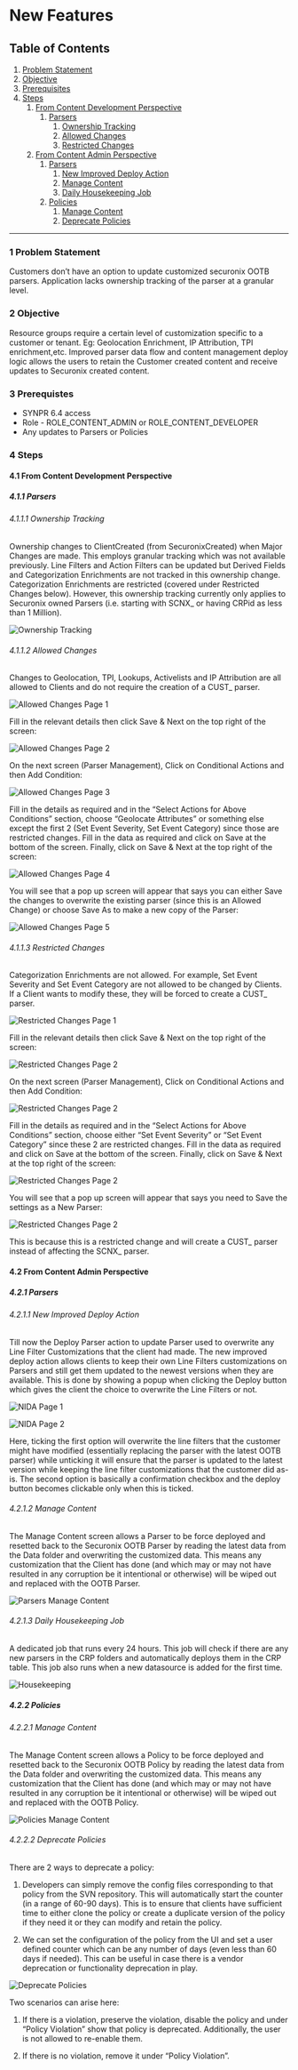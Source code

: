 # New Features

## Table of Contents
1. [Problem Statement](#1-problem-statement)
2. [Objective](#2-objective)
3. [Prerequisites](#3-prerequistes)
4. [Steps](#4-steps)
    1. [From Content Development Perspective](#41-from-content-development-perspective)
        1. [Parsers](#411-parsers)
            1. [Ownership Tracking](#4111-ownership-tracking)
            2. [Allowed Changes](#4112-allowed-changes)
            3. [Restricted Changes](#4113-restricted-changes)
    2. [From Content Admin Perspective](#42-from-content-admin-perspective)
        1. [Parsers](#421-parsers)
            1. [New Improved Deploy Action](#4211-new-improved-deploy-action)
            2. [Manage Content](#4212-manage-content)
            3. [Daily Housekeeping Job](#4213-daily-housekeeping-job)
        2. [Policies](#422-policies)
            1. [Manage Content](#4221-manage-content)
            2. [Deprecate Policies](#4222-deprecate-policies)

-----

### 1 Problem Statement
Customers don’t have an option to update customized securonix OOTB parsers. Application lacks ownership tracking of the parser at a granular level.

### 2 Objective
Resource groups require a certain level of customization specific to a customer or tenant. Eg: Geolocation Enrichment, IP Attribution, TPI enrichment,etc. Improved parser data flow and content management deploy logic allows the users to retain the Customer created content and receive updates to Securonix created content. 

### 3 Prerequistes
* SYNPR 6.4 access
* Role - ROLE_CONTENT_ADMIN or ROLE_CONTENT_DEVELOPER
* Any updates to Parsers or Policies

### 4 Steps

#### 4.1 From Content Development Perspective

##### 4.1.1 Parsers

###### 4.1.1.1 Ownership Tracking
Ownership changes to ClientCreated (from SecuronixCreated) when Major Changes are made. This employs granular tracking which was not available previously. Line Filters and Action Filters can be updated but Derived Fields and Categorization Enrichments are not tracked in this ownership change. Categorization Enrichments are restricted (covered under Restricted Changes below). However, this ownership tracking currently only applies to Securonix owned Parsers (i.e. starting with SCNX_ or having CRPid as less than 1 Million).


<!-- {{< figure src="../../image13.png" caption="Ownership Tracking" >}} -->
![Ownership Tracking](../../../../../image13.png "Ownership Tracking")

###### 4.1.1.2 Allowed Changes
Changes to Geolocation, TPI, Lookups, Activelists and IP Attribution are all allowed to Clients and do not require the creation of a CUST_ parser.

![Allowed Changes Page 1](../../../../../image3.png "Allowed Changes Page 1")

Fill in the relevant details then click Save & Next on the top right of the screen:

![Allowed Changes Page 2](../../../../../image2.png "Allowed Changes Page 2")

On the next screen (Parser Management), Click on Conditional Actions and then Add Condition:

![Allowed Changes Page 3](../../../../../image10.png "Allowed Changes Page 3")

Fill in the details as required and in the “Select Actions for Above Conditions” section, choose “Geolocate Attributes” or something else except the first 2 (Set Event Severity, Set Event Category) since those are restricted changes. Fill in the data as required and click on Save at the bottom of the screen. Finally, click on Save & Next at the top right of the screen:

![Allowed Changes Page 4](../../../../../image11.png "Allowed Changes Page 4")

You will see that a pop up screen will appear that says you can either Save the changes to overwrite the existing parser (since this is an Allowed Change) or choose Save As to make a new copy of the Parser:

![Allowed Changes Page 5](../../../../../image9.png#center "Allowed Changes Page 5")

###### 4.1.1.3 Restricted Changes
Categorization Enrichments are not allowed. For example, Set Event Severity and Set Event Category are not allowed to be changed by Clients. If a Client wants to modify these, they will be forced to create a CUST_ parser.

![Restricted Changes Page 1](../../../../../image3.png "Restricted Changes Page 1")

Fill in the relevant details then click Save & Next on the top right of the screen:

![Restricted Changes Page 2](../../../../../image2.png "Restricted Changes Page 2")

On the next screen (Parser Management), Click on Conditional Actions and then Add Condition:

![Restricted Changes Page 2](../../../../../image10.png "Restricted Changes Page 2")

Fill in the details as required and in the “Select Actions for Above Conditions” section, choose either “Set Event Severity” or “Set Event Category” since these 2 are restricted changes. Fill in the data as required and click on Save at the bottom of the screen. Finally, click on Save & Next at the top right of the screen:

![Restricted Changes Page 2](../../../../../image14.png "Restricted Changes Page 2")

You will see that a pop up screen will appear that says you need to Save the settings as a New Parser:

![Restricted Changes Page 2](../../../../../image1.png "Restricted Changes Page 2")

This is because this is a restricted change and will create a CUST_ parser instead of affecting the SCNX_ parser.

#### 4.2 From Content Admin Perspective

##### 4.2.1 Parsers

###### 4.2.1.1 New Improved Deploy Action
Till now the Deploy Parser action to update Parser used to overwrite any Line Filter Customizations that the client had made. The new improved deploy action allows clients to keep their own Line Filters customizations on Parsers and still get them updated to the newest versions when they are available. This is done by showing a popup when clicking the Deploy button which gives the client the choice to overwrite the Line Filters or not.

![NIDA Page 1](../../../../../image6.png "NIDA Page 1")

![NIDA Page 2](../../../../../image5.png "NIDA Page 2")

Here, ticking the first option will overwrite the line filters that the customer might have modified (essentially replacing the parser with the latest OOTB parser) while unticking it will ensure that the parser is updated to the latest version while keeping the line filter customizations that the customer did as-is. The second option is basically a confirmation checkbox and the deploy button becomes clickable only when this is ticked.

###### 4.2.1.2 Manage Content
The Manage Content screen allows a Parser to be force deployed and resetted back to the Securonix OOTB Parser by reading the latest data from the Data folder and overwriting the customized data. This means any customization that the Client has done (and which may or may not have resulted in any corruption be it intentional or otherwise) will be wiped out and replaced with the OOTB Parser.

![Parsers Manage Content](../../../../../image7.png "Parsers Manage Content")

###### 4.2.1.3 Daily Housekeeping Job
A dedicated job that runs every 24 hours. This job will check if there are any new parsers in the CRP folders and automatically deploys them in the CRP table. This job also runs when a new datasource is added for the first time.

![Housekeeping](../../../../../image12.png "Housekeeping")

##### 4.2.2 Policies

###### 4.2.2.1 Manage Content
The Manage Content screen allows a Policy to be force deployed and resetted back to the Securonix OOTB Policy by reading the latest data from the Data folder and overwriting the customized data. This means any customization that the Client has done (and which may or may not have resulted in any corruption be it intentional or otherwise) will be wiped out and replaced with the OOTB Policy.

![Policies Manage Content](../../../../../image8.png "Policies Manage Content")

###### 4.2.2.2 Deprecate Policies
There are 2 ways to deprecate a policy:

1. Developers can simply remove the config files corresponding to that policy from the SVN repository. This will automatically start the counter (in a range of 60-90 days). This is to ensure that clients have sufficient time to either clone the policy or create a duplicate version of the policy if they need it or they can modify and retain the policy.

2. We can set the configuration of the policy from the UI and set a user defined counter which can be any number of days (even less than 60 days if needed). This can be useful in case there is a vendor deprecation or functionality deprecation in play.

![Deprecate Policies](../../../../../image4.png "Deprecate Policies")

Two scenarios can arise here:

1. If there is a violation, preserve the violation, disable the policy and under “Policy Violation” show that policy is deprecated. Additionally, the user is not allowed to re-enable them.

2. If there is no violation, remove it under “Policy Violation”.
